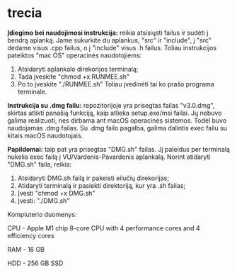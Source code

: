 # trecia

**Įdiegimo bei naudojimosi instrukcija:** reikia atsisiųsti failus ir sudėti į bendrą aplanką. Jame sukurkite du aplankus, "src" ir "include", į "src" dedame visus .cpp failus, o į "include" visus .h failus. Toliau instrukcijos pateiktos "mac OS" operacinės naudotojiems:
1) Atsidaryti aplankalo direkorijos terminalą;
2) Tada įveskite "chmod +x RUNMEE.sh"
3) Po to įveskite "./RUNMEE.sh"
   Toliau įvedinėti tai ko prašo programa terminale.

**Instrukcija su .dmg failu:** repozitorijoje yra prisegtas failas "v3.0.dmg", skirtas atlikti panašią funkciją, kaip atlieka setup.exe/msi failai. Jų nebuvo galima realizuoti, nes dirbama ant macOS operacinės sistemos. Todėl buvo naudojamas .dmg failas. Su .dmg failo pagalba, galima dalintis exec failu su kitais macOS naudotojais. 

**Papildomai:** taip pat yra prisegtas "DMG.sh" failas. Jį paleidus per terminalą nukelia exec failą į VU/Vardenis-Pavardenis aplankalą. Norint atidaryti "DMG.sh" faila, reikia:
1) Atsidaryti DMG.sh failą ir pakeisti eilučių direkorijas;
2) Atidaryti terminalą ir pasiekti direktoriją, kur yra .sh failas;
3) Įvesti "chmod +x DMG.sh"
4) Įvesti: "./DMG.sh"



Kompiuterio duomenys:

CPU - Apple M1 chip 8-core CPU with 4 perform­ance cores and 4 efficiency cores

RAM - 16 GB

HDD - 256 GB SSD
